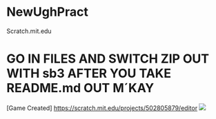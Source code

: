 # NewUghPract
Scratch.mit.edu
# GO IN FILES AND SWITCH ZIP OUT WITH sb3 AFTER YOU TAKE README.md OUT M´KAY
[Game Created] https://scratch.mit.edu/projects/502805879/editor
[![](https://1000logos.net/wp-content/uploads/2020/10/Scratch-Logo-2013.jpg)](https://scratch.mit.edu)
